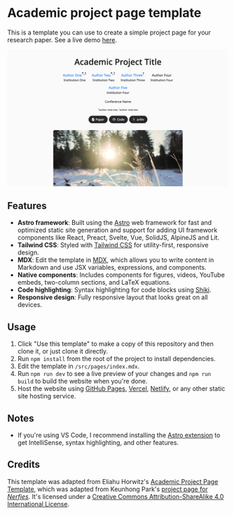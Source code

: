# Academic project page template

This is a template you can use to create a simple project page for your research paper. See a live demo [here](https://research-template.roman.technology).

![](./public/screenshot.png)

## Features

- **Astro framework**: Built using the [Astro](https://astro.build) web framework for fast and optimized static site generation and support for adding UI framework components like React, Preact, Svelte, Vue, SolidJS, AlpineJS and Lit.
- **Tailwind CSS**: Styled with [Tailwind CSS](https://tailwindcss.com/) for utility-first, responsive design.
- **MDX**: Edit the template in [MDX](https://mdxjs.com/), which allows you to write content in Markdown and use JSX variables, expressions, and components.
- **Native components**: Includes components for figures, videos, YouTube embeds, two-column sections, and LaTeX equations.
- **Code highlighting**: Syntax highlighting for code blocks using [Shiki](https://shiki.matsu.io/).
- **Responsive design**: Fully responsive layout that looks great on all devices.

## Usage

1. Click "Use this template" to make a copy of this repository and then clone it, or just clone it directly.
2. Run `npm install` from the root of the project to install dependencies.
3. Edit the template in `/src/pages/index.mdx`.
4. Run `npm run dev` to see a live preview of your changes and `npm run build` to build the website when you're done.
5. Host the website using [GitHub Pages](https://pages.github.com/), [Vercel](https://vercel.com), [Netlify](https://www.netlify.com/), or any other static site hosting service.

## Notes

- If you're using VS Code, I recommend installing the [Astro extension](https://marketplace.visualstudio.com/items?itemName=astro-build.astro-vscode) to get IntelliSense, syntax highlighting, and other features.

## Credits

This template was adapted from Eliahu Horwitz's [Academic Project Page Template](https://github.com/eliahuhorwitz/Academic-project-page-template), which was adapted from Keunhong Park's [project page for _Nerfies_](https://nerfies.github.io/). It's licensed under a [Creative Commons Attribution-ShareAlike 4.0 International License](http://creativecommons.org/licenses/by-sa/4.0/).
